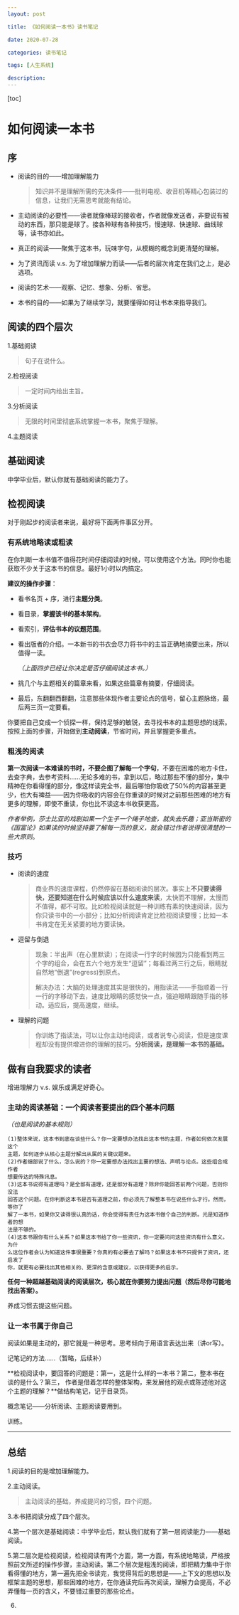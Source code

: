 ```yaml
---
layout: post

title: 《如何阅读一本书》读书笔记

date: 2020-07-28

categories: 读书笔记

tags: [人生系统]

description: 
---
```


[toc]

# 如何阅读一本书

## 序

- 阅读的目的——增加理解能力

  > 知识并不是理解所需的先决条件——批判电视、收音机等精心包装过的信息，让我们无需思考就能有结论。

- 主动阅读的必要性——读者就像棒球的接收者，作者就像发送者，非要说有被动的东西，那只能是球了。接各种球有各种技巧，慢速球、快速球、曲线球等，读书亦如此。

- 真正的阅读——聚焦于这本书，玩味字句，从模糊的概念到更清楚的理解。

- 为了资讯而读 v.s. 为了增加理解力而读——后者的层次肯定在我们之上，是必选项。

- 阅读的艺术——观察、记忆、想象、分析、省思。

- 本书的目的——如果为了继续学习，就要懂得如何让书本来指导我们。

## 阅读的四个层次

1.基础阅读

> 句子在说什么。

2.检视阅读

> 一定时间内给出主旨。

3.分析阅读

> 无限的时间里彻底系统掌握一本书，聚焦于理解。

4.主题阅读

## 基础阅读

中学毕业后，默认你就有基础阅读的能力了。

## 检视阅读

对于刚起步的阅读者来说，最好将下面两件事区分开。

### 有系统地略读或粗读

在你判断一本书值不值得花时间仔细阅读的时候，可以使用这个方法。同时你也能获取不少关于这本书的信息。最好1小时以内搞定。

**建议的操作步骤**：

- 看书名页 + 序，进行**主题分类**。

- 看目录，**掌握该书的基本架构**。
- 看索引，**评估书本的议题范围**。

- 看出版者的介绍。一本新书的书衣会尽力将书中的主旨正确地摘要出来，所以值得一读。

  *（上面四步已经让你决定是否仔细阅读这本书。）*

- 挑几个与主题相关的篇章来看，如果这些篇章有摘要，仔细阅读。

- 最后，东翻翻西翻翻，注意那些体现作者主要论点的信号，留心主题脉络，最后两三页一定要看。

你要把自己变成一个侦探一样，保持足够的敏锐，去寻找书本的主题思想的线索。按照上面的步骤，开始做到**主动阅读**，节省时间，并且掌握更多重点。

### 粗浅的阅读

**第一次阅读一本难读的书时，不要企图了解每一个字句**，不要在困难的地方卡住，去查字典，去参考资料......无论多难的书，拿到以后，略过那些不懂的部分，集中精神在你看得懂的部分，像这样读完全书，最后哪怕你吸收了50%的内容甚至更少，也大有裨益——因为你吸收的内容会在你重读的时候对之前那些困难的地方有更多的理解，即使不重读，你也比不读这本书收获更高。

*作者举例，莎士比亚的戏剧如果一个生子一个绳子地查，就失去乐趣；亚当斯密的《国富论》如果读的时候坚持要了解每一页的意义，就会错过作者说得很清楚的一些大原则*。

### 技巧

- 阅读的速度

  >商业界的速度课程，仍然停留在基础阅读的层次。事实上**不只要读得快，还要知道在什么时候应该以什么速度来读**，太快而不理解，太慢而不值得，都不可取。比如检视阅读就是一种训练有素的快速阅读，因为你只读书中的一小部分；比如分析阅读肯定比检视阅读要慢；比如一本书肯定在无关紧要的地方要读快。

- 逗留与倒退

  > 现象：半出声（在心里默读）；在阅读一行字的时候因为只能看到两三个字的组合，会在五六个地方发生“逗留”；每看过两三行之后，眼睛就自然地“倒退”(regress)到原点。
  >
  > 解决办法：大脑的处理速度其实是很快的，用指读法——手指顺着一行一行的字移动下去，速度比眼睛的感觉快一点，强迫眼睛跟随手指的移动。适应后，提高速度，继续。

- 理解的问题

  > 你训练了指读法，可以让你主动地阅读，或者说专心阅读，但是速度课程却没有提供增进你的理解的技巧。**分析阅读，是理解一本书的基础。**

## 做有自我要求的读者

增进理解力 v.s. 娱乐或满足好奇心。

### 主动的阅读基础：一个阅读者要提出的四个基本问题

*（也是阅读的基本规则）*

```
(1)整体来说，这本书到底在谈些什么？你一定要想办法找出这本书的主题，作者如何依次发展这个
主题，如何逐步从核心主题分解出从属的关键议题来。
(2)作者细部说了什么，怎么说的？你一定要想办法找出主要的想法、声明与论点。这些组合成作者
想要传达的特殊讯息。
(3)这本书说得有道理吗？是全部有道理，还是部分有道理？除非你能回答前两个问题，否则你没法
回答这个问题。在你判断这本书是否有道理之前，你必须先了解整本书在说些什么才行。然而，等你了
解了一本书，如果你又读得很认真的话，你会觉得有责任为这本书做个自己的判断。光是知道作者的想
法是不够的。
(4)这本书跟你有什么关系？如果这本书给了你一些资讯，你一定要问问这些资讯有什么意义。为什
么这位作者会认为知道这件事很重要？你真的有必要去了解吗？如果这本书不只提供了资讯，还启发了
你，就更有必要找出其他相关的、更深的含意或建议，以获得更多的启示。
```

**任何一种超越基础阅读的阅读层次，核心就在你要努力提出问题（然后尽你可能地找出答案）。**

养成习惯去提这些问题。

### 让一本书属于你自己

阅读如果是主动的，那它就是一种思考。思考倾向于用语言表达出来（讲or写）。

记笔记的方法......（暂略，后续补）

**检视阅读中，要回答的问题是：第一，这是什么样的一本书？第二，整本书在谈的是什么？第三，
作者是借着怎样的整体架构，来发展他的观点或陈述他对这个主题的理解？**做结构笔记，记于目录页。

概念笔记——分析阅读、主题阅读要用到。

训练。



---

## 总结

1.阅读的目的是增加理解能力。

2.主动阅读。

> 主动阅读的基础，养成提问的习惯，四个问题。
>
> 

3.本书把阅读分成了四个层次。

4.第一个层次是基础阅读：中学毕业后，默认我们就有了第一层阅读能力——基础阅读。

5.第二层次是检视阅读，检视阅读有两个方面，第一方面，有系统地略读，严格按照前文所述的操作步骤，主动阅读。第二个层次是粗浅的阅读，即把精力集中于你看得懂的地方，第一遍先把全书读完，我觉得背后的思想是——上下文的思想以及框架主题的思想，那些困难的地方，在你通读完后再次阅读，理解力会提高，不必弄懂每一页的含义，不要错过重要的那些论点。

6.